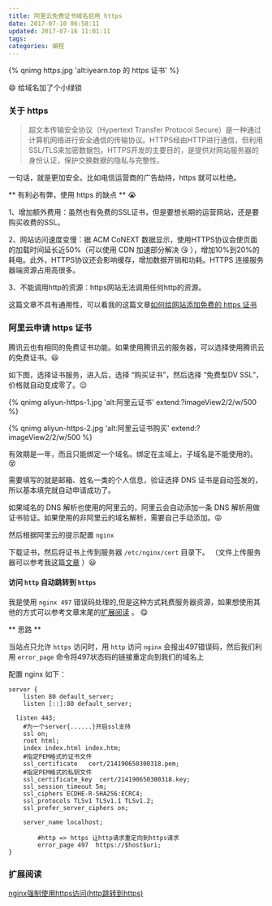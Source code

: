 ```yaml
---
title: 阿里云免费证书域名启用 https
date: 2017-07-10 06:58:11
updated: 2017-07-16 11:01:11
tags:
categories: 编程
---
```


{% qnimg https.jpg 'alt:iyearn.top 的 https 证书' %}

😄  给域名加了个小绿锁

### 关于 https
>超文本传输安全协议（Hypertext Transfer Protocol Secure）是一种通过计算机网络进行安全通信的传输协议。HTTPS经由HTTP进行通信，但利用SSL/TLS来加密数据包。HTTPS开发的主要目的，是提供对网站服务器的身份认证，保护交换数据的隐私与完整性。

一句话，就是更加安全。比如电信运营商的广告劫持，https 就可以杜绝。


** 有利必有弊，使用 https 的缺点 **  😭

1、增加额外费用：虽然也有免费的SSL证书，但是要想长期的运营网站，还是要购买收费的SSL。

2、网站访问速度变慢：据 ACM CoNEXT 数据显示，使用HTTPS协议会使页面的加载时间延长近50%（可以使用 CDN 加速部分解决 😘 ），增加10%到20%的耗电。此外，HTTPS协议还会影响缓存，增加数据开销和功耗。HTTPS 连接服务器端资源占用高很多。

3、不能调用http的资源：https网站无法调用任何http的资源。

这篇文章不具有通用性，可以看我的这篇文章[如何给网站添加免费的 https 证书](https://hufangyun.com/2019/https-config/)

### 阿里云申请 https 证书
腾讯云也有相同的免费证书功能。如果使用腾讯云的服务器，可以选择使用腾讯云的免费证书。😃

如下图，选择证书服务，进入后，选择 “购买证书”，然后选择 “免费型DV SSL”，价格就自动变成零了。😉

{% qnimg aliyun-https-1.jpg 'alt:阿里云证书' extend:?imageView2/2/w/500 %}

{% qnimg aliyun-https-2.jpg 'alt:阿里云证书购买' extend:?imageView2/2/w/500 %}

有效期是一年，而且只能绑定一个域名。绑定在主域上，子域名是不能使用的。😵

需要填写的就是邮箱、姓名一类的个人信息，验证选择 DNS 证书是自动签发的，所以基本填完就自动申请成功了。

如果域名的 DNS 解析也使用的阿里云的，阿里云会自动添加一条 DNS 解析用做证书验证。如果使用的非阿里云的域名解析，需要自己手动添加。😝

然后根据阿里云的提示配置 `nginx`

下载证书，然后将证书上传到服务器 `/etc/nginx/cert` 目录下。
（文件上传服务器可以参考我这篇[文章](https://hufangyun.com/2015/linux-file-upload/)
）😃
#### 访问 `http` 自动跳转到 `https`

我是使用 `nginx 497` 错误码处理的,但是这种方式耗费服务器资源，如果想使用其他的方式可以参考文章末尾的[扩展阅读](#扩展阅读) 。 😋

** 思路 **

当站点只允许 `https` 访问时，用 `http` 访问 `nginx` 会报出497错误码，然后我们利用 `error_page` 命令将497状态码的链接重定向到我们的域名上

配置 nginx 如下：

```nginx
server {
	listen 80 default_server;
	listen [::]:80 default_server;

  listen 443;
    #为一个server{......}开启ssl支持
  	ssl on;
  	root html;
  	index index.html index.htm;
    #指定PEM格式的证书文件
  	ssl_certificate   cert/214190650300318.pem;
    #指定PEM格式的私钥文件
  	ssl_certificate_key  cert/214190650300318.key;
  	ssl_session_timeout 5m;
  	ssl_ciphers ECDHE-R-SHA256:ECRC4;
  	ssl_protocols TLSv1 TLSv1.1 TLSv1.2;
  	ssl_prefer_server_ciphers on;

	server_name localhost;

        #http => https 让http请求重定向到https请求
        error_page 497  https://$host$uri;
}
```

### 扩展阅读
 [nginx强制使用https访问(http跳转到https)](http://blog.csdn.net/wzy_1988/article/details/8549290)
